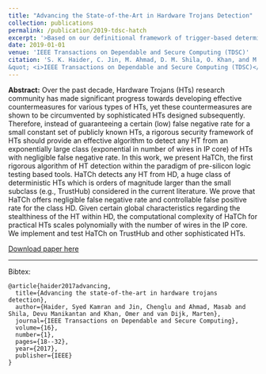 ```yaml
---
title: "Advancing the State-of-the-Art in Hardware Trojans Detection"
collection: publications
permalink: /publication/2019-tdsc-hatch
excerpt: '>Based on our definitional framework of trigger-based deterministic hardware Trojans, we propose the first rigorous algorithm that can detect hardware Trojans in a given hardware Trojan class with a provable false negative rate and a tunable false positive rate.' 
date: 2019-01-01
venue: 'IEEE Transactions on Dependable and Secure Computing (TDSC)'
citation: 'S. K. Haider, C. Jin, M. Ahmad, D. M. Shila, O. Khan, and M. van Dijk. (2019).&quot;Advancing the State-of-the-Art in Hardware Trojans Detection
&quot; <i>IEEE Transactions on Dependable and Secure Computing (TDSC)</i>.'
---
```


<b>Abstract:</b> Over the past decade, Hardware Trojans (HTs) research community has made significant progress towards developing effective countermeasures for various types of HTs, yet these countermeasures are shown to be circumvented by sophisticated HTs designed subsequently. Therefore, instead of guaranteeing a certain (low) false negative rate for a small constant set of publicly known HTs, a rigorous security framework of HTs should provide an effective algorithm to detect any HT from an exponentially large class (exponential in number of wires in IP core) of HTs with negligible false negative rate. In this work, we present HaTCh, the first rigorous algorithm of HT detection within the paradigm of pre-silicon logic testing based tools. HaTCh detects any HT from HD, a huge class of deterministic HTs which is orders of magnitude larger than the small subclass (e.g., TrustHub) considered in the current literature. We prove that HaTCh offers negligible false negative rate and controllable false positive rate for the class HD. Given certain global
characteristics regarding the stealthiness of the HT within HD, the computational complexity of HaTCh for practical HTs scales polynomially with the number of wires in the IP core. We implement and test HaTCh on TrustHub and other sophisticated HTs.

[Download paper here](http://ieeexplore.ieee.org/document/7820150)

---

Bibtex:

```
@article{haider2017advancing,
  title={Advancing the state-of-the-art in hardware trojans detection},
  author={Haider, Syed Kamran and Jin, Chenglu and Ahmad, Masab and Shila, Devu Manikantan and Khan, Omer and van Dijk, Marten},
  journal={IEEE Transactions on Dependable and Secure Computing},
  volume={16},
  number={1},
  pages={18--32},
  year={2017},
  publisher={IEEE}
}
```